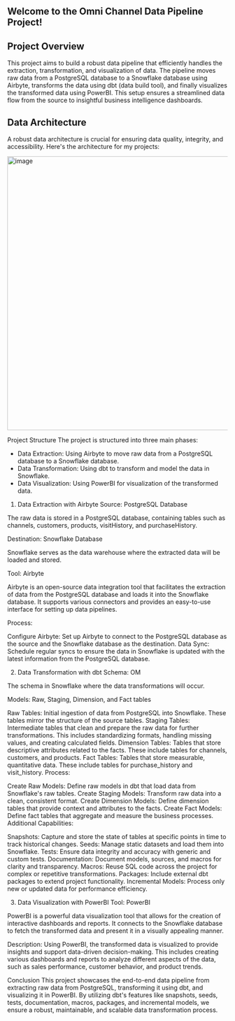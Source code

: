 
## Welcome to the Omni Channel Data Pipeline Project!

## Project Overview

This project aims to build a robust data pipeline that efficiently handles the extraction, transformation, and visualization of data. The pipeline moves raw data from a PostgreSQL database to a Snowflake database using Airbyte, transforms the data using dbt (data build tool), and finally visualizes the transformed data using PowerBI. This setup ensures a streamlined data flow from the source to insightful business intelligence dashboards.

## Data Architecture

A robust data architecture is crucial for ensuring data quality, integrity, and accessibility. Here's the architecture for my projects:

<img width="626" alt="image" src="https://github.com/user-attachments/assets/5a04d209-ad60-4565-bc3a-e5c7a2a3d5a5">



Project Structure
The project is structured into three main phases:

- Data Extraction: Using Airbyte to move raw data from a PostgreSQL database to a Snowflake database.
- Data Transformation: Using dbt to transform and model the data in Snowflake.
- Data Visualization: Using PowerBI for visualization of the transformed data.
  
1. Data Extraction with Airbyte
Source: PostgreSQL Database

The raw data is stored in a PostgreSQL database, containing tables such as channels, customers, products, visitHistory, and purchaseHistory.

Destination: Snowflake Database

Snowflake serves as the data warehouse where the extracted data will be loaded and stored.

Tool: Airbyte

Airbyte is an open-source data integration tool that facilitates the extraction of data from the PostgreSQL database and loads it into the Snowflake database. It supports various connectors and provides an easy-to-use interface for setting up data pipelines.

Process:

Configure Airbyte: Set up Airbyte to connect to the PostgreSQL database as the source and the Snowflake database as the destination.
Data Sync: Schedule regular syncs to ensure the data in Snowflake is updated with the latest information from the PostgreSQL database.

2. Data Transformation with dbt
Schema: OM

The schema in Snowflake where the data transformations will occur.

Models: Raw, Staging, Dimension, and Fact tables

Raw Tables: Initial ingestion of data from PostgreSQL into Snowflake. These tables mirror the structure of the source tables.
Staging Tables: Intermediate tables that clean and prepare the raw data for further transformations. This includes standardizing formats, handling missing values, and creating calculated fields.
Dimension Tables: Tables that store descriptive attributes related to the facts. These include tables for channels, customers, and products.
Fact Tables: Tables that store measurable, quantitative data. These include tables for purchase_history and visit_history.
Process:

Create Raw Models: Define raw models in dbt that load data from Snowflake's raw tables.
Create Staging Models: Transform raw data into a clean, consistent format.
Create Dimension Models: Define dimension tables that provide context and attributes to the facts.
Create Fact Models: Define fact tables that aggregate and measure the business processes.
Additional Capabilities:

Snapshots: Capture and store the state of tables at specific points in time to track historical changes.
Seeds: Manage static datasets and load them into Snowflake.
Tests: Ensure data integrity and accuracy with generic and custom tests.
Documentation: Document models, sources, and macros for clarity and transparency.
Macros: Reuse SQL code across the project for complex or repetitive transformations.
Packages: Include external dbt packages to extend project functionality.
Incremental Models: Process only new or updated data for performance efficiency.


3. Data Visualization with PowerBI
Tool: PowerBI

PowerBI is a powerful data visualization tool that allows for the creation of interactive dashboards and reports. It connects to the Snowflake database to fetch the transformed data and present it in a visually appealing manner.

Description: Using PowerBI, the transformed data is visualized to provide insights and support data-driven decision-making. This includes creating various dashboards and reports to analyze different aspects of the data, such as sales performance, customer behavior, and product trends.

Conclusion
This project showcases the end-to-end data pipeline from extracting raw data from PostgreSQL, transforming it using dbt, and visualizing it in PowerBI. By utilizing dbt's features like snapshots, seeds, tests, documentation, macros, packages, and incremental models, we ensure a robust, maintainable, and scalable data transformation process.
